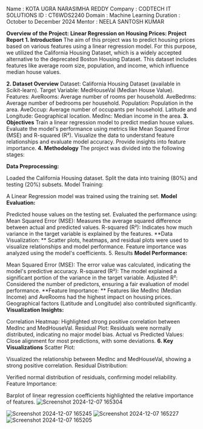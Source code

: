 Name : KOTA UGRA NARASIMHA REDDY
Company : CODTECH IT SOLUTIONS
ID : CT6WDS2240
Domain : Machine Learning
Duration : October to December 2024
Mentor : NEELA SANTOSH KUMAR

**Overview of the Project:**
**Linear Regression on Housing Prices: Project Report**
**1. Introduction**
The aim of this project was to predict housing prices based on various features using a linear regression model. For this purpose, we utilized the California Housing Dataset, which is a widely accepted alternative to the deprecated Boston Housing Dataset. This dataset includes features like average room size, population, and income, which influence median house values.

**2. Dataset Overview**
Dataset: California Housing Dataset (available in Scikit-learn).
Target Variable: MedHouseVal (Median House Value).
Features:
AveRooms: Average number of rooms per household.
AveBedrms: Average number of bedrooms per household.
Population: Population in the area.
AveOccup: Average number of occupants per household.
Latitude and Longitude: Geographical location.
MedInc: Median income in the area.
**3. Objectives**
Train a linear regression model to predict median house values.
Evaluate the model's performance using metrics like Mean Squared Error (MSE) and R-squared (R²).
Visualize the data to understand feature relationships and evaluate model accuracy.
Provide insights into feature importance.
**4. Methodology**
The project was divided into the following stages:

**Data Preprocessing:**

Loaded the California Housing dataset.
Split the data into training (80%) and testing (20%) subsets.
Model Training:

A Linear Regression model was trained using the training set.
**Model Evaluation:**

Predicted house values on the testing set.
Evaluated the performance using:
Mean Squared Error (MSE): Measures the average squared difference between actual and predicted values.
R-squared (R²): Indicates how much variance in the target variable is explained by the features.
**Data Visualization:
**
Scatter plots, heatmaps, and residual plots were used to visualize relationships and model performance.
Feature importance was analyzed using the model's coefficients.
5. Results
**Model Performance:**

Mean Squared Error (MSE): The error value was calculated, indicating the model's predictive accuracy.
R-squared (R²): The model explained a significant portion of the variance in the target variable.
Adjusted R²: Considered the number of predictors, ensuring a fair evaluation of model performance.
**Feature Importance:
**
Features like MedInc (Median Income) and AveRooms had the highest impact on housing prices.
Geographical factors (Latitude and Longitude) also contributed significantly.
**Visualization Insights:**

Correlation Heatmap: Highlighted strong positive correlation between MedInc and MedHouseVal.
Residual Plot: Residuals were normally distributed, indicating no major model bias.
Actual vs Predicted Values: Close alignment for most predictions, with some deviations.
**6. Key Visualizations**
Scatter Plot:

Visualized the relationship between MedInc and MedHouseVal, showing a strong positive correlation.
Residual Distribution:

Verified normal distribution of residuals, confirming model reliability.
Feature Importance:

Barplot of linear regression coefficients highlighted the relative importance of features.
![Screenshot 2024-12-07 165304](https://github.com/user-attachments/assets/fcec71bf-b636-423b-ba49-b3ecafc7435e)

![Screenshot 2024-12-07 165245](https://github.com/user-attachments/assets/fff621c5-d9ac-434d-8fcc-8f26fad16787)
![Screenshot 2024-12-07 165227](https://github.com/user-attachments/assets/011a5f27-8140-4e75-a161-ad8dcdf39726)
![Screenshot 2024-12-07 165205](https://github.com/user-attachments/assets/90f55065-ff31-49f9-8116-1e58cc63da7a)
